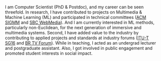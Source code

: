 I am Computer Scientist (PhD & Postdoc), and my career can be seen threefold. In research, I have contributed to projects on Multimedia & Machine Learning (ML) and participated in technical committees ([ACM SIGMM](http://sigmm.acm.org) and [SBC WebMedia](http://webmedia.org.br)). And I am currently interested in ML methods, particularly non-Euclidean, for the next generation of immersive and multimedia systems. Second, I have added value to the industry by contributing to applied projects and standards at industry forums ([ITU-T SG16](http://www.itu.int/en/ITU-T/studygroups/2022-2024/16) and [BR TV Forum](http://forumsbtvd.org.br)). While in teaching, I acted as an undergrad lecturer and postgraduate assistant. Also, I got involved in public engagement and promoted student interests in social impact.

